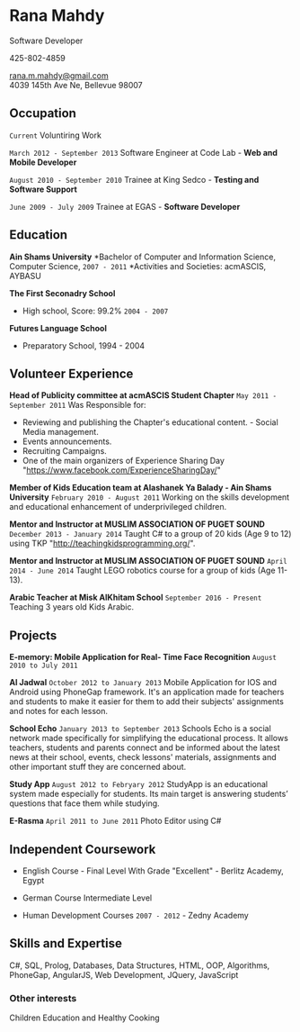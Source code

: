 # Rana Mahdy
Software Developer

<p id="Phone">425-802-4859</p>

<div id="webaddress">
<a href="rana.m.mahdy@gmail.com">rana.m.mahdy@gmail.com </a>
</div>

<div id="Address"> 4039 145th Ave Ne, Bellevue 98007 <div>



## Occupation

`Current`
Voluntiring Work

`March 2012 - September 2013`
Software Engineer at Code Lab - __Web and Mobile Developer__

`August 2010 - September 2010`
Trainee at King Sedco - __Testing and Software Support__

`June 2009 - July 2009`
Trainee at EGAS -  __Software Developer__

## Education

__Ain Shams University__
*Bachelor of Computer and Information Science, Computer Science, `2007 - 2011`
*Activities and Societies: acmASCIS, AYBASU

__The First Seconadry School__
* High school,  Score: 99.2% `2004 - 2007`


__Futures Language School__
* Preparatory School, 1994 - 2004


## Volunteer Experience

__Head of Publicity committee at acmASCIS Student Chapter__
	`May 2011 - September 2011`
  Was Responsible for:
* Reviewing and publishing the Chapter's educational content. - Social Media management.
* Events announcements.
* Recruiting Campaigns.
* One of the main organizers of Experience Sharing Day "https://www.facebook.com/ExperienceSharingDay/"

__Member of Kids Education team at Alashanek Ya Balady - Ain Shams University__
	`February 2010 - August 2011`
Working on the skills development and educational enhancement of underprivileged children.

__Mentor and Instructor at MUSLIM ASSOCIATION OF PUGET SOUND__
	`December 2013 - January 2014`
Taught C# to a group of 20 kids (Age 9 to 12) using TKP "http://teachingkidsprogramming.org/".

__Mentor and Instructor at MUSLIM ASSOCIATION OF PUGET SOUND__
	`April 2014 - June 2014`
Taught LEGO robotics course for a group of kids (Age 11-13).

__Arabic Teacher at Misk AlKhitam School__
	`September 2016 - Present`
Teaching 3 years old Kids Arabic.

## Projects

__E-memory: Mobile Application for Real- Time Face Recognition__
`August 2010 to July 2011`

__Al Jadwal__
`October 2012 to January 2013`
Mobile Application for IOS and Android using PhoneGap framework. It's an application made for teachers and students to make it easier for them to add their subjects' assignments and notes for each lesson.

__School Echo__
`January 2013 to September 2013`
Schools Echo is a social network made specifically for simplifying the educational process. It allows teachers, students and parents connect and be informed about the latest news at their school, events, check lessons' materials, assignments and other important stuff they are concerned about.

__Study App__
`August 2012 to Febryary 2012`
StudyApp is an educational system made especially for students. Its main
target is answering students’ questions that face them while studying.

__E-Rasma__
`April 2011 to June 2011`
Photo Editor using C#

## Independent Coursework

- English Course - Final Level With Grade "Excellent" - Berlitz Academy, Egypt

- German Course Intermediate Level

- Human Development Courses `2007 - 2012` - Zedny Academy



## Skills and Expertise
C#, SQL, Prolog, Databases, Data Structures, HTML, OOP, Algorithms, PhoneGap, AngularJS, Web Development, JQuery, JavaScript


### Other interests

Children Education and Healthy Cooking


<!-- ### Footer

Last updated: November 2016 -->


